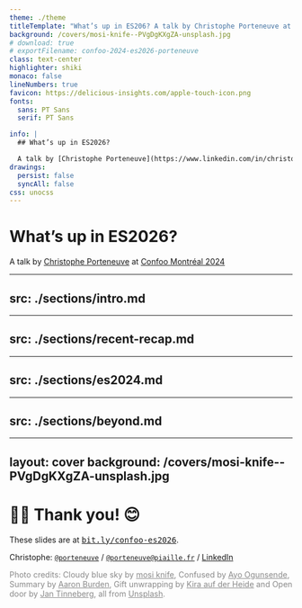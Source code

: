 ```yaml
---
theme: ./theme
titleTemplate: "What’s up in ES206? A talk by Christophe Porteneuve at Confoo Montréal 2024"
background: /covers/mosi-knife--PVgDgKXgZA-unsplash.jpg
# download: true
# exportFilename: confoo-2024-es2026-porteneuve
class: text-center
highlighter: shiki
monaco: false
lineNumbers: true
favicon: https://delicious-insights.com/apple-touch-icon.png
fonts:
  sans: PT Sans
  serif: PT Sans

info: |
  ## What’s up in ES2026?

  A talk by [Christophe Porteneuve](https://www.linkedin.com/in/christopheporteneuve/) at [Confoo Montréal 2024](https://confoo.ca/en/2024).
drawings:
  persist: false
  syncAll: false
css: unocss
---
```


# What’s up in ES2026?

A talk by [Christophe Porteneuve](https://www.linkedin.com/in/christopheporteneuve/) at [Confoo Montréal 2024](https://confoo.ca/en/2024)

---
src: ./sections/intro.md
---

---
src: ./sections/recent-recap.md
---

---
src: ./sections/es2024.md
---

---
src: ./sections/beyond.md
---

---
layout: cover
background: /covers/mosi-knife--PVgDgKXgZA-unsplash.jpg
---

# 🙏🏻 Thank you! 😊

These slides are at <a href="https://bit.ly/confoo-es2026"><tt>bit.ly/confoo-es2026</tt></a>.

Christophe: [`@porteneuve`](https://twitter.com/porteneuve) / [`@porteneuve@piaille.fr`](https://piaille.fr/@porteneuve) / [LinkedIn](https://www.linkedin.com/in/christopheporteneuve/)

<div class="mt-8 text-sm" style="opacity: 0.5">

Photo credits:
Cloudy blue sky by <a href="https://unsplash.com/@mosiknife?utm_source=unsplash&utm_medium=referral&utm_content=creditCopyText">mosi knife</a>, Confused by <a href="https://unsplash.com/@armedshutter?utm_source=unsplash&utm_medium=referral&utm_content=creditCopyText">Ayo Ogunsende</a>, Summary by <a href="https://unsplash.com/fr/@aaronburden">Aaron Burden</a>, Gift unwrapping by <a href="https://unsplash.com/fr/@kadh">Kira auf der Heide</a> and Open door by <a href="https://unsplash.com/@craft_ear?utm_source=unsplash&utm_medium=referral&utm_content=creditCopyText">Jan Tinneberg</a>, all from <a href="https://unsplash.com/fr/s/photos/react?utm_source=unsplash&utm_medium=referral&utm_content=creditCopyText">Unsplash</a>.

</div>
